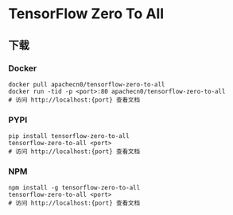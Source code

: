 # TensorFlow Zero To All

## 下载

### Docker

```
docker pull apachecn0/tensorflow-zero-to-all
docker run -tid -p <port>:80 apachecn0/tensorflow-zero-to-all
# 访问 http://localhost:{port} 查看文档
```

### PYPI

```
pip install tensorflow-zero-to-all
tensorflow-zero-to-all <port>
# 访问 http://localhost:{port} 查看文档
```

### NPM

```
npm install -g tensorflow-zero-to-all
tensorflow-zero-to-all <port>
# 访问 http://localhost:{port} 查看文档
```